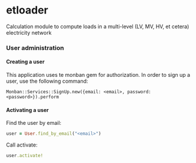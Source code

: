 etloader
========

Calculation module to compute loads in a multi-level (LV, MV, HV, et cetera) electricity network

### User administration
#### Creating a user

This application uses te monban gem for authorization. In order to sign up a
user, use the following command:

`Monban::Services::SignUp.new({email: <email>, password: <password>}).perform`

#### Activating a user

Find the user by email:

````ruby
user = User.find_by_email("<email>")
````

Call activate:

````ruby
user.activate!
````
